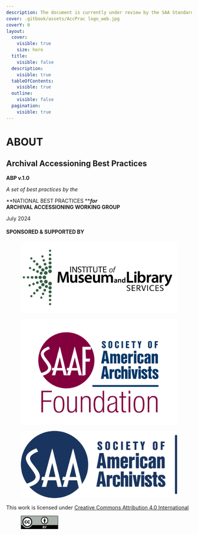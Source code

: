 ```yaml
---
description: The document is currently under review by the SAA Standards Committee.
cover: .gitbook/assets/AccPrac logo_web.jpg
coverY: 0
layout:
  cover:
    visible: true
    size: hero
  title:
    visible: false
  description:
    visible: true
  tableOfContents:
    visible: true
  outline:
    visible: false
  pagination:
    visible: true
---
```


# ABOUT

## Archival Accessioning Best Practices

**ABP v.1.0**

_A set of best practices by the_

**NATIONAL BEST PRACTICES **_**for**_ \
**ARCHIVAL ACCESSIONING WORKING GROUP**

July 2024

#### SPONSORED & SUPPORTED BY&#x20;



<div>

<figure><img src=".gitbook/assets/1.jpeg" alt="Institute of Museum and Library Services logo"><figcaption></figcaption></figure>

 

<figure><img src=".gitbook/assets/SAAF-Logo-color-transparent_2438_0.png" alt="Society of American Archivists Foundation logo" width="563"><figcaption></figcaption></figure>

 

<figure><img src=".gitbook/assets/SAAHoriz Blue.png" alt="Society of American Archivists logo" width="563"><figcaption></figcaption></figure>

</div>

This work is licensed under [Creative Commons Attribution 4.0 International](https://creativecommons.org/licenses/by/4.0/?ref=chooser-v1)

<div align="left">

<figure><img src=".gitbook/assets/CCby4.png" alt="CC By 4.0 icon" width="101"><figcaption></figcaption></figure>

</div>
